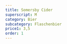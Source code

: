 ```yaml
---
title: Somersby Cider
superscript: M
category: Bier
subcategory: Flaschenbier
price1: 3,5
order: 1
---
```

